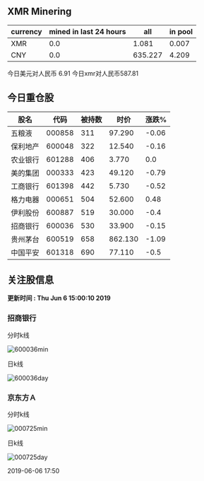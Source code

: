 ## XMR Minering

|currency|mined in last 24 hours|all|in pool|
|---|---|---|---|
|XMR|0.0|1.081|0.007|
|CNY|0.0|635.227|4.209|

今日美元对人民币 6.91	今日xmr对人民币587.81


## 今日重仓股 

|股名|代码|被持数|时价|涨跌%|
|---|---|---|---|---|
|五粮液|000858|311|97.290|-0.06|
|保利地产|600048|322|12.540|-0.16|
|农业银行|601288|406|3.770|0.0|
|美的集团|000333|423|49.120|-0.79|
|工商银行|601398|442|5.730|-0.52|
|格力电器|000651|504|52.600|0.48|
|伊利股份|600887|519|30.000|-0.4|
|招商银行|600036|530|33.900|-0.15|
|贵州茅台|600519|658|862.130|-1.09|
|中国平安|601318|690|77.110|-0.5|

## 关注股信息
**更新时间 : Thu Jun  6 15:00:10 2019**
### 招商银行 
分时k线

![600036min](http://image.sinajs.cn/newchart/min/n/sh600036.gif)

日k线

![600036day](http://image.sinajs.cn/newchart/daily/n/sh600036.gif)

### 京东方Ａ 
分时k线

![000725min](http://image.sinajs.cn/newchart/min/n/sz000725.gif)

日k线

![000725day](http://image.sinajs.cn/newchart/daily/n/sz000725.gif)

2019-06-06 17:50